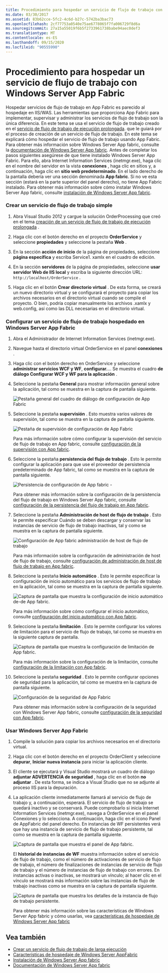 ```yaml
---
title: Procedimiento para hospedar un servicio de flujo de trabajo con Windows Server App Fabric
ms.date: 03/30/2017
ms.assetid: 83b62cce-5fc2-4c6d-b27c-5742ba3bac73
ms.openlocfilehash: 2cf77753a0540e75ae6778065f7fa006729f8d6a
ms.sourcegitcommit: 27a15a55019f6b5f2733961738babe94aec0def3
ms.translationtype: MT
ms.contentlocale: es-ES
ms.lasthandoff: 09/15/2020
ms.locfileid: "90555990"
---
```

# <a name="how-to-host-a-workflow-service-with-windows-server-app-fabric"></a>Procedimiento para hospedar un servicio de flujo de trabajo con Windows Server App Fabric

Hospedar servicios de flujo de trabajo en App Fabric es parecido al hospedaje en IIS/WAS. Las herramientas que proporciona App Fabric para implementar, supervisar y administrar los servicios de flujo de trabajo son la única diferencia. En este tema se usa el servicio de flujo de trabajo creado en el [servicio de flujo de trabajo de ejecución prolongada](creating-a-long-running-workflow-service.md). que le guiará por el proceso de creación de un servicio de flujo de trabajo. En este tema se explicará cómo hospedar el servicio de flujo de trabajo usando App Fabric. Para obtener más información sobre Windows Server App fabric, consulte la [documentación de Windows Server App fabric](/previous-versions/appfabric/ff384253(v=azure.10)). Antes de completar los pasos siguientes asegúrese de que tiene instalado Windows Server App Fabric.  Para ello, abra Internet Information Services (inetmgr.exe), haga clic en el nombre del servidor en la vista **conexiones** , haga clic en sitios y, a continuación, haga clic en **sitio web predeterminado**. En el lado derecho de la pantalla debería ver una sección denominada **App fabric**. Si no ve esta sección (estará en la parte superior del panel derecho), no tiene App Fabric instalado. Para obtener más información sobre cómo instalar Windows Server App fabric, consulte [instalación de Windows Server App fabric](/previous-versions/appfabric/ee790960(v=azure.10)).  
  
### <a name="creating-a-simple-workflow-service"></a>Crear un servicio de flujo de trabajo simple  
  
1. Abra Visual Studio 2012 y cargue la solución OrderProcessing que creó en el tema [creación de un servicio de flujo de trabajo de ejecución prolongada](creating-a-long-running-workflow-service.md) .  
  
2. Haga clic con el botón derecho en el proyecto **OrderService** y seleccione **propiedades** y seleccione la pestaña **Web** .  
  
3. En la sección **acción de inicio** de la página de propiedades, seleccione **página específica** y escriba Service1. xamlx en el cuadro de edición.  
  
4. En la sección **servidores** de la página de propiedades, seleccione **usar servidor Web de IIS local** y escriba la siguiente dirección URL: `http://localhost/OrderService` .  
  
5. Haga clic en el botón **Crear directorio virtual** . De esta forma, se creará un nuevo directorio virtual y se configurará el proyecto para copiar los archivos necesarios en el directorio virtual cuando se compile el proyecto.  O bien, podría copiar manualmente los archivos .xamlx y web.config, así como las DLL necesarias en el directorio virtual.  
  
### <a name="configuring-a-workflow-service-hosted-in-windows-server-app-fabric"></a>Configurar un servicio de flujo de trabajo hospedado en Windows Server App Fabric  
  
1. Abra el Administrador de Internet Information Services (inetmgr.exe).  
  
2. Navegue hasta el directorio virtual OrderService en el panel **conexiones** .  
  
3. Haga clic con el botón derecho en OrderService y seleccione **administrar servicios WCF y WF**, **configurar.**... Se muestra el cuadro **de diálogo Configurar WCF y WF para la aplicación** .  
  
4. Seleccione la pestaña **General** para mostrar información general sobre la aplicación, tal como se muestra en la captura de pantalla siguiente.  
  
     ![Pestaña general del cuadro de diálogo de configuración de App Fabric](media/appfabricconfiguration-general.gif "AppFabricConfiguration-general")  
  
5. Seleccione la pestaña **supervisión** . Esto muestra varios valores de supervisión, tal como se muestra en la captura de pantalla siguiente.  
  
     ![Pestaña de supervisión de configuración de App Fabric](media/appfabricconfiguration-monitoring.gif "AppFabricConfiguration: supervisión")  
  
     Para más información sobre cómo configurar la supervisión del servicio de flujo de trabajo en App fabric, consulte [configuración de la supervisión con App fabric](/previous-versions/appfabric/ee677384(v=azure.10)).  
  
6. Seleccione la pestaña **persistencia del flujo de trabajo** . Esto le permite configurar la aplicación para que use el proveedor de persistencia predeterminado de App fabric, tal como se muestra en la captura de pantalla siguiente.  
  
     ![Persistencia de configuración de App fabric &#45;](media/appfabricconfiguration-persistence.gif "AppFabricConfiguration: persistencia")  
  
     Para obtener más información sobre la configuración de la persistencia del flujo de trabajo en Windows Server App fabric, consulte [configuración de la persistencia del flujo de trabajo en App fabric](/previous-versions/appfabric/ee677353(v=azure.10)).  
  
7. Seleccione la pestaña **Administración de host de flujo de trabajo** . Esto le permite especificar Cuándo se deben descargar y conservar las instancias de servicio de flujo de trabajo inactivas, tal y como se muestra en la captura de pantalla siguiente.  
  
     ![Configuración de App fabric administración de host de flujo de trabajo](media/appfabricconfiguration-management.gif "Administración de AppFabricConfiguration")  
  
     Para más información sobre la configuración de administración de host de flujo de trabajo, consulte [configuración de administración de host de flujo de trabajo en App fabric](/previous-versions/appfabric/ff383424(v=azure.10)).  
  
8. Seleccione la pestaña **Inicio automático** . Esto le permite especificar la configuración de inicio automático para los servicios de flujo de trabajo en la aplicación, tal como se muestra en la captura de pantalla siguiente.  
  
     ![Captura de pantalla que muestra la configuración de inicio automático de&#45;de App fabric.](./media/how-to-host-a-workflow-service-with-windows-server-app-fabric/app-fabric-auto-start-configuration.gif)  
  
     Para más información sobre cómo configurar el inicio automático, consulte [configuración del inicio automático con App fabric](/previous-versions/appfabric/ee677261(v=azure.10)).  
  
9. Seleccione la pestaña **limitación** . Esto le permite configurar los valores de limitación para el servicio de flujo de trabajo, tal como se muestra en la siguiente captura de pantalla.  
  
     ![Captura de pantalla que muestra la configuración de limitación de App fabric.](./media/how-to-host-a-workflow-service-with-windows-server-app-fabric/app-fabric-throttling-configuration.gif)  
  
     Para más información sobre la configuración de la limitación, consulte [configuración de la limitación con App fabric](/previous-versions/appfabric/ee677261(v=azure.10)).  
  
10. Seleccione la pestaña **seguridad** . Esto le permite configurar opciones de seguridad para la aplicación, tal como se muestra en la captura de pantalla siguiente.  
  
     ![Configuración de la seguridad de App Fabric](media/appfabricconfiguration-security.gif "AppFabricConfiguration-seguridad")  
  
     Para obtener más información sobre la configuración de la seguridad con Windows Server App fabric, consulte [configuración de la seguridad con App fabric](/previous-versions/appfabric/ee677278(v=azure.10)).  
  
### <a name="using-windows-server-app-fabric"></a>Usar Windows Server App Fabric  
  
1. Compile la solución para copiar los archivos necesarios en el directorio virtual.  
  
2. Haga clic con el botón derecho en el proyecto OrderClient y seleccione **depurar**, **Iniciar nueva instancia** para iniciar la aplicación cliente.  
  
3. El cliente se ejecutará y Visual Studio mostrará un cuadro de diálogo **adjuntar ADVERTENCIA de seguridad** , haga clic en el botón **no adjuntar** . De esta forma, se indica a Visual Studio que no se adjunte al proceso IIS para la depuración.  
  
4. La aplicación cliente inmediatamente llamará al servicio de flujo de trabajo y, a continuación, esperará. El servicio de flujo de trabajo se quedará inactivo y se conservará. Puede comprobarlo si inicia Internet Information Services (inetmgr.exe), navega a OrderService en el panel Conexiones y lo selecciona. A continuación, haga clic en el icono Panel de AppFabric del panel derecho. En instancias de WF persistentes verá que hay una instancia de servicio de flujo de trabajo persistente, tal como se muestra en la captura de pantalla siguiente.  
  
     ![Captura de pantalla que muestra el panel de App fabric.](./media/how-to-host-a-workflow-service-with-windows-server-app-fabric/app-fabric-dashboard.gif)  
  
     El **historial de instancias de WF** muestra información sobre el servicio de flujo de trabajo, como el número de activaciones de servicio de flujo de trabajo, el número de finalizaciones de instancias de servicio de flujo de trabajo y el número de instancias de flujo de trabajo con errores. En instancias activas o inactivas, se mostrará un vínculo; al hacer clic en el vínculo se mostrará más información sobre las instancias de flujo de trabajo inactivas como se muestra en la captura de pantalla siguiente.  
  
     ![Captura de pantalla que muestra los detalles de la instancia de flujo de trabajo persistente.](./media/how-to-host-a-workflow-service-with-windows-server-app-fabric/persisted-workflow-instance-detail.gif)  
  
     Para obtener más información sobre las características de Windows Server App fabric y cómo usarlas, vea [características de hospedaje de Windows Server App fabric](/previous-versions/appfabric/ee677189(v=azure.10))  
  
## <a name="see-also"></a>Vea también

- [Crear un servicio de flujo de trabajo de larga ejecución](creating-a-long-running-workflow-service.md)
- [Características de hospedaje de Windows Server AppFabric](/previous-versions/appfabric/ee677189(v=azure.10))
- [Instalación de Windows Server App fabric](/previous-versions/appfabric/ee790960(v=azure.10))
- [Documentación de Windows Server App fabric](/previous-versions/appfabric/ff384253(v=azure.10))
